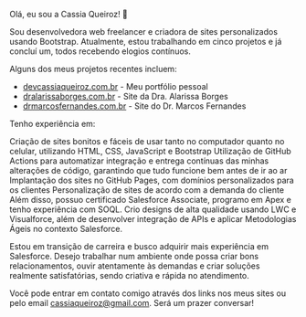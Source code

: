 Olá, eu sou a Cassia Queiroz! 👋

Sou desenvolvedora web freelancer e criadora de sites personalizados usando Bootstrap. Atualmente, estou trabalhando em cinco projetos e já concluí um, todos recebendo elogios contínuos.

Alguns dos meus projetos recentes incluem:

- [devcassiaqueiroz.com.br](https://devcassiaqueiroz.com.br) - Meu portfólio pessoal
- [dralarissaborges.com.br](https://dralarissaborges.com.br) - Site da Dra. Alarissa Borges
- [drmarcosfernandes.com.br](https://drmarcosfernandes.com.br) - Site do Dr. Marcos Fernandes

Tenho experiência em:

Criação de sites bonitos e fáceis de usar tanto no computador quanto no celular, utilizando HTML, CSS, JavaScript e Bootstrap
Utilização de GitHub Actions para automatizar integração e entrega contínuas das minhas alterações de código, garantindo que tudo funcione bem antes de ir ao ar
Implantação dos sites no GitHub Pages, com domínios personalizados para os clientes
Personalização de sites de acordo com a demanda do cliente
Além disso, possuo certificado Salesforce Associate, programo em Apex e tenho experiência com SOQL. Crio designs de alta qualidade usando LWC e Visualforce, além de desenvolver integração de APIs e aplicar Metodologias Ágeis no contexto Salesforce.

Estou em transição de carreira e busco adquirir mais experiência em Salesforce. Desejo trabalhar num ambiente onde possa criar bons relacionamentos, ouvir atentamente às demandas e criar soluções realmente satisfatórias, sendo criativa e rápida no atendimento.

Você pode entrar em contato comigo através dos links nos meus sites ou pelo email cassiaqueiroz@gmail.com. Será um prazer conversar!
